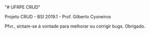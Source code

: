 "# UFRPE CRUD" 
<p style='font-style: bold;'>Projeto CRUD - BSI 2019.1 - Prof. Gilberto Cysneiros</p>
Pfvr., sintam-se à vontade para melhorar ou corrigir bugs.
Obrigado.
